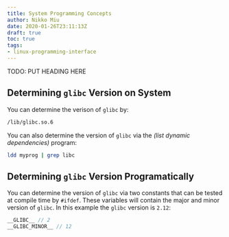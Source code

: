 ```yaml
---
title: System Programming Concepts
author: Nikko Miu
date: 2020-01-26T23:11:13Z
draft: true
toc: true
tags:
- linux-programming-interface
---
```


TODO: PUT HEADING HERE

<!--more-->

## Determining `glibc` Version on System

You can determine the verison of `glibc` by:

```bash
/lib/glibc.so.6
```

You can also determine the version of `glibc` via the _(list dynamic dependencies)_ program:

```bash
ldd myprog | grep libc
```

## Determining `glibc` Version Programatically

You can determine the version of `glibc` via two constants that can be tested at compile time by `#ifdef`.
These variables will contain the major and minor version of `glibc`. In this example the `glibc` version is `2.12`:

```c
__GLIBC__ // 2
__GLIBC_MINOR__ // 12
```

